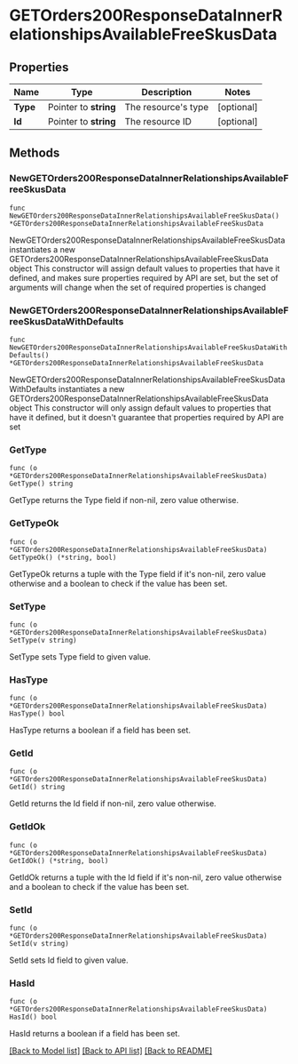 # GETOrders200ResponseDataInnerRelationshipsAvailableFreeSkusData

## Properties

Name | Type | Description | Notes
------------ | ------------- | ------------- | -------------
**Type** | Pointer to **string** | The resource&#39;s type | [optional] 
**Id** | Pointer to **string** | The resource ID | [optional] 

## Methods

### NewGETOrders200ResponseDataInnerRelationshipsAvailableFreeSkusData

`func NewGETOrders200ResponseDataInnerRelationshipsAvailableFreeSkusData() *GETOrders200ResponseDataInnerRelationshipsAvailableFreeSkusData`

NewGETOrders200ResponseDataInnerRelationshipsAvailableFreeSkusData instantiates a new GETOrders200ResponseDataInnerRelationshipsAvailableFreeSkusData object
This constructor will assign default values to properties that have it defined,
and makes sure properties required by API are set, but the set of arguments
will change when the set of required properties is changed

### NewGETOrders200ResponseDataInnerRelationshipsAvailableFreeSkusDataWithDefaults

`func NewGETOrders200ResponseDataInnerRelationshipsAvailableFreeSkusDataWithDefaults() *GETOrders200ResponseDataInnerRelationshipsAvailableFreeSkusData`

NewGETOrders200ResponseDataInnerRelationshipsAvailableFreeSkusDataWithDefaults instantiates a new GETOrders200ResponseDataInnerRelationshipsAvailableFreeSkusData object
This constructor will only assign default values to properties that have it defined,
but it doesn't guarantee that properties required by API are set

### GetType

`func (o *GETOrders200ResponseDataInnerRelationshipsAvailableFreeSkusData) GetType() string`

GetType returns the Type field if non-nil, zero value otherwise.

### GetTypeOk

`func (o *GETOrders200ResponseDataInnerRelationshipsAvailableFreeSkusData) GetTypeOk() (*string, bool)`

GetTypeOk returns a tuple with the Type field if it's non-nil, zero value otherwise
and a boolean to check if the value has been set.

### SetType

`func (o *GETOrders200ResponseDataInnerRelationshipsAvailableFreeSkusData) SetType(v string)`

SetType sets Type field to given value.

### HasType

`func (o *GETOrders200ResponseDataInnerRelationshipsAvailableFreeSkusData) HasType() bool`

HasType returns a boolean if a field has been set.

### GetId

`func (o *GETOrders200ResponseDataInnerRelationshipsAvailableFreeSkusData) GetId() string`

GetId returns the Id field if non-nil, zero value otherwise.

### GetIdOk

`func (o *GETOrders200ResponseDataInnerRelationshipsAvailableFreeSkusData) GetIdOk() (*string, bool)`

GetIdOk returns a tuple with the Id field if it's non-nil, zero value otherwise
and a boolean to check if the value has been set.

### SetId

`func (o *GETOrders200ResponseDataInnerRelationshipsAvailableFreeSkusData) SetId(v string)`

SetId sets Id field to given value.

### HasId

`func (o *GETOrders200ResponseDataInnerRelationshipsAvailableFreeSkusData) HasId() bool`

HasId returns a boolean if a field has been set.


[[Back to Model list]](../README.md#documentation-for-models) [[Back to API list]](../README.md#documentation-for-api-endpoints) [[Back to README]](../README.md)


